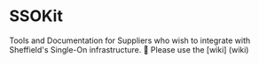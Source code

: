 # SSOKit
Tools and Documentation for Suppliers who wish to integrate with Sheffield's Single-On infrastructure. 🔐
Please use the [wiki] (wiki)
